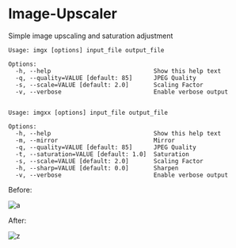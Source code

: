 # Image-Upscaler
Simple image upscaling and saturation adjustment


```
Usage: imgx [options] input_file output_file

Options:
  -h, --help                             Show this help text
  -q, --quality=VALUE [default: 85]      JPEG Quality
  -s, --scale=VALUE [default: 2.0]       Scaling Factor
  -v, --verbose                          Enable verbose output


Usage: imgxx [options] input_file output_file

Options:
  -h, --help                             Show this help text
  -m, --mirror                           Mirror
  -q, --quality=VALUE [default: 85]      JPEG Quality
  -t, --saturation=VALUE [default: 1.0]  Saturation
  -s, --scale=VALUE [default: 2.0]       Scaling Factor
  -h, --sharp=VALUE [default: 0.0]       Sharpen
  -v, --verbose                          Enable verbose output
```

Before:

![a](https://github.com/user-attachments/assets/49880d19-46f6-4dd3-9266-2bcaa0e3931d)

After:

![z](https://github.com/user-attachments/assets/e3668975-9269-472d-b5da-4ad5b345e3a5)
